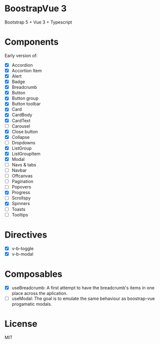 # BoostrapVue 3

Bootstrap 5 + Vue 3 + Typescript

# Components

Early version of:

- [x] Accordion
- [x] Accortion Item
- [x] Alert
- [x] Badge
- [x] Breadcrumb
- [x] Button
- [x] Button group
- [x] Button toolbar
- [x] Card
- [x] CardBody
- [x] CardText
- [ ] Carousel
- [x] Close button
- [x] Collapse
- [ ] Dropdowns
- [x] ListGroup
- [x] ListGroupItem
- [x] Modal
- [ ] Navs & tabs
- [ ] Navbar
- [ ] Offcanvas
- [ ] Pagination
- [ ] Popovers
- [x] Progress
- [ ] Scrollspy
- [x] Spinners
- [ ] Toasts
- [ ] Tooltips

# Directives

- [x] v-b-toggle
- [x] v-b-modal

# Composables

- [x] useBreadcrumb: A first attempt to have the breadcrumb's items in one place across the aplication.
- [ ] useModal: The goal is to emulate the same behaviour as boostrap-vue progamatic modals.

# License

MIT
